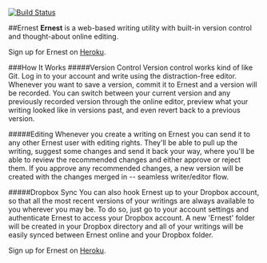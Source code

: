 [![Build Status](https://travis-ci.org/corporadobob/ernest.png?branch=master)](https://travis-ci.org/corporadobob/ernest)

##Ernest
**Ernest** is a web-based writing utility with built-in version control and thought-about online editing.

Sign up for Ernest on [Heroku](http://write-with-ernest.herokuapp.com "Ernest").

###How It Works
#####Version Control
Version control works kind of like Git. Log in to your account and write using the distraction-free editor. Whenever you want to save a version, commit it to Ernest and a version will be recorded. You can switch between your current version and any previously recorded version through the online editor, preview what your writing looked like in versions past, and even revert back to a previous version.

#####Editing
Whenever you create a writing on Ernest you can send it to any other Ernest user with editing rights. They'll be able to pull up the writing, suggest some changes and send it back your way, where you'll be able to review the recommended changes and either approve or reject them. If you approve any recommended changes, a new version will be created with the changes merged in -- seamless writer/editor flow.

#####Dropbox Sync
You can also hook Ernest up to your Dropbox account, so that all the most recent versions of your writings are always available to you wherever you may be. To do so, just go to your account settings and authenticate Ernest to access your Dropbox account. A new 'Ernest' folder will be created in your Dropbox directory and all of your writings will be easily synced between Ernest online and your Dropbox folder.

Sign up for Ernest on [Heroku](http://write-with-ernest.herokuapp.com "Ernest").

